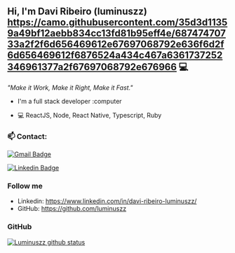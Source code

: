 
## Hi, I'm Davi Ribeiro (luminuszz) https://camo.githubusercontent.com/35d3d11359a49bf12aebb834cc13fd81b95eff4e/68747470733a2f2f6d656469612e67697068792e636f6d2f6d656469612f6876524a434c467a6361737252346961377a2f67697068792e676966 💻


*"Make it Work, Make it Right, Make it Fast."*

- I'm a full stack developer :computer 
 
- :computer:   ReactJS, Node, React Native, Typescript, Ruby
 

 ### 📫 Contact: 
[![Gmail Badge](https://img.shields.io/badge/-davi5.ribeiro.contato@gmail.com-c14438?style=flat-square&logo=Gmail&logoColor=white&link=mailto:davi5.ribeiro.contato@gmail.com)](mailto:davi5.ribeiro.contato@gmail.com)

[![Linkedin Badge](https://img.shields.io/badge/davi-ribeiro-luminuszz?logo=Linkedin&logoColor=white&link=https://www.linkedin.com/in/davi-ribeiro-luminuszz)](https://www.linkedin.com/in/davi-ribeiro-luminuszz/) 

### Follow me

  
- Linkedin: https://www.linkedin.com/in/davi-ribeiro-luminuszz/
- GitHub: https://github.com/luminuszz

### GitHub

[![Luminuszz github status](https://github-readme-stats.vercel.app/api?username=luminuszz)](https://github.com/luminuszz/github-readme-stats)

